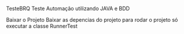 TesteBRQ
Teste Automação utilizando JAVA e BDD

Baixar o Projeto Baixar as depencias do projeto para rodar o projeto só executar a classe RunnerTest
